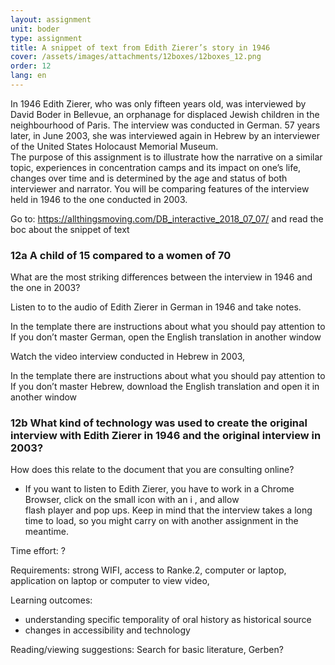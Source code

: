 ```yaml
---
layout: assignment
unit: boder
type: assignment
title: A snippet of text from Edith Zierer’s story in 1946  
cover: /assets/images/attachments/12boxes/12boxes_12.png
order: 12
lang: en
---
```



In 1946 Edith Zierer, who was only fifteen years old, was
interviewed by David Boder in Bellevue, an orphanage for
displaced  Jewish children in the neighbourhood of Paris. The
interview was conducted in German. 57 years later, in June
2003, she was interviewed  again in Hebrew by an interviewer
of the United States Holocaust Memorial Museum.  
The purpose of this assignment is to illustrate  how  the
narrative on a similar topic, experiences in concentration
camps and its impact on one’s life, changes over time and is
determined by the age and status of both interviewer and
narrator. You will be comparing features of the interview held
in 1946 to the one conducted in 2003.

<!-- more -->

<!-- briefing-student -->

Go to:
https://allthingsmoving.com/DB_interactive_2018_07_07/ and read the boc about the snippet of text


### 12a  A child of 15 compared to a women of 70

What are the most striking differences between the interview in 1946 and the one in 2003?

Listen to to the audio of Edith Zierer in German in 1946 and take
notes.

In the template there are instructions about what you should pay
   attention to
If you don’t master German, open the English translation in another
    window

Watch the video interview conducted in Hebrew in 2003,

In the template there are instructions about what you should pay
   attention to
If you don’t master Hebrew, download the English translation and
   open it in  another window

### 12b What kind of technology was used to create  the original interview with Edith Zierer in 1946 and the original interview in 2003?
How does this relate to the document that you are consulting online?


 *  If you want to listen to Edith Zierer, you have to work in a
 Chrome  Browser, click on the small icon with an i , and allow  
 flash player and pop ups. Keep in mind that the interview takes
 a long time to load, so you might carry on with another
 assignment in the meantime.


<!-- briefing-teacher -->

Time effort: ?

Requirements:  strong WIFI, access to Ranke.2, computer or
laptop, application on laptop or computer to view video,

Learning outcomes:
- understanding  specific temporality  of oral history as historical source
- changes in accessibility and technology

Reading/viewing  suggestions:
Search for basic literature, Gerben?
